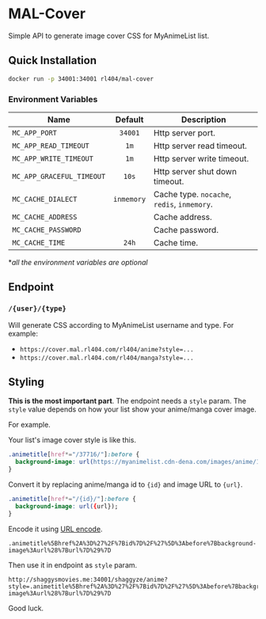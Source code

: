 # MAL-Cover

Simple API to generate image cover CSS for MyAnimeList list.

## Quick Installation

```bash
docker run -p 34001:34001 rl404/mal-cover
```

### Environment Variables

| Name                      |  Default   | Description                                 |
| ------------------------- | :--------: | ------------------------------------------- |
| `MC_APP_PORT`             |  `34001`   | Http server port.                           |
| `MC_APP_READ_TIMEOUT`     |    `1m`    | Http server read timeout.                   |
| `MC_APP_WRITE_TIMEOUT`    |    `1m`    | Http server write timeout.                  |
| `MC_APP_GRACEFUL_TIMEOUT` |   `10s`    | Http server shut down timeout.              |
| `MC_CACHE_DIALECT`        | `inmemory` | Cache type. `nocache`, `redis`, `inmemory`. |
| `MC_CACHE_ADDRESS`        |            | Cache address.                              |
| `MC_CACHE_PASSWORD`       |            | Cache password.                             |
| `MC_CACHE_TIME`           |   `24h`    | Cache time.                                 |

\*_all the environment variables are optional_

## Endpoint

### `/{user}/{type}`

Will generate CSS according to MyAnimeList username and type. For example:

- `https://cover.mal.rl404.com/rl404/anime?style=...`
- `https://cover.mal.rl404.com/rl404/manga?style=...`

## Styling

**This is the most important part**. The endpoint needs a `style` param. The `style` value depends on how your list show your anime/manga cover image.

For example.

Your list's image cover style is like this.

```css
.animetitle[href*="/37716/"]:before {
  background-image: url(https://myanimelist.cdn-dena.com/images/anime/1889/93555.jpg);
}
```

Convert it by replacing anime/manga id to `{id}` and image URL to `{url}`.

```css
.animetitle[href*="/{id}/"]:before {
  background-image: url({url});
}
```

Encode it using [URL encode](https://www.urlencoder.org/).

```properties
.animetitle%5Bhref%2A%3D%27%2F%7Bid%7D%2F%27%5D%3Abefore%7Bbackground-image%3Aurl%28%7Burl%7D%29%7D
```

Then use it in endpoint as `style` param.

```
http://shaggysmovies.me:34001/shaggyze/anime?style=.animetitle%5Bhref%2A%3D%27%2F%7Bid%7D%2F%27%5D%3Abefore%7Bbackground-image%3Aurl%28%7Burl%7D%29%7D
```

Good luck.
